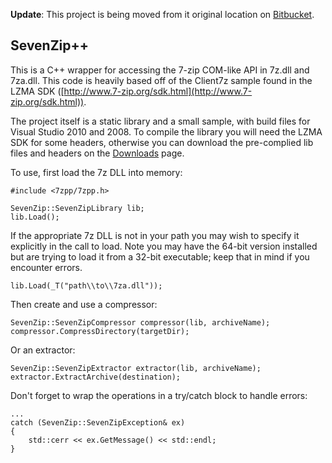 **Update**: This project is being moved from it original location on [Bitbucket](https://bitbucket.org/cmcnab/sevenzip).

SevenZip++
----------

This is a C++ wrapper for accessing the 7-zip COM-like API in 7z.dll and 7za.dll. This code is heavily based off of the Client7z sample found in the LZMA SDK ([http://www.7-zip.org/sdk.html](http://www.7-zip.org/sdk.html)).

The project itself is a static library and a small sample, with build files for Visual Studio 2010 and 2008.  To compile the library you will need the LZMA SDK for some headers, otherwise you can download the pre-complied lib files and headers on the [Downloads](https://bitbucket.org/cmcnab/sevenzip/downloads) page.

To use, first load the 7z DLL into memory:

	#include <7zpp/7zpp.h>
	
	SevenZip::SevenZipLibrary lib;
	lib.Load();

If the appropriate 7z DLL is not in your path you may wish to specify it explicitly in the call to load.  Note you may have the 64-bit version installed but are trying to load it from a 32-bit executable; keep that in mind if you encounter errors.

	lib.Load(_T("path\\to\\7za.dll"));

Then create and use a compressor:

	SevenZip::SevenZipCompressor compressor(lib, archiveName);
	compressor.CompressDirectory(targetDir);

Or an extractor:

	SevenZip::SevenZipExtractor extractor(lib, archiveName);
	extractor.ExtractArchive(destination);

Don't forget to wrap the operations in a try/catch block to handle errors:

	...
	catch (SevenZip::SevenZipException& ex)
	{
	    std::cerr << ex.GetMessage() << std::endl;
	}
